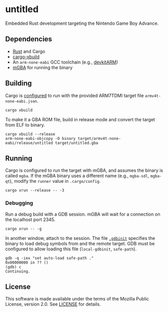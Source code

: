 # untitled

Embedded Rust development targeting the Nintendo Game Boy Advance.

## Dependencies

- [Rust] and Cargo
- [cargo-xbuild]
- An `arm-none-eabi` GCC toolchain (e.g., [devkitARM])
- [mGBA] for running the binary

## Building

Cargo is [configured][cargo-config] to run with the provided ARM7TDMI target
file `armv4t-none-eabi.json`.

```
cargo xbuild
```

To make it a GBA ROM file, build in release mode and convert the target from
ELF to binary.

```
cargo xbuild --release
arm-none-eabi-objcopy -O binary target/armv4t-none-eabi/release/untitled target/untitled.gba
```

## Running

Cargo is configured to run the target with mGBA, and assumes the binary is
called `mgba`. If the mGBA binary uses a different name (e.g., `mgba-sdl`,
`mgba-qt`), modify the `runner` value in `.cargo/config`.

```
cargo xrun --release -- -3
```

### Debugging

Run a debug build with a GDB session. mGBA will wait for a connection on the
localhost port 2345.

```
cargo xrun -- -g
```

In another window, attach to the session. The file [`.gdbinit`][gdbinit]
specifies the binary to load debug symbols from and the remote target. GDB must
be configured to allow loading this file (`local-gdbinit`, `safe-path`).

```
gdb -q -iex "set auto-load safe-path ."
0x00000000 in ?? ()
(gdb) c
Continuing.
```

## License

This software is made available under the terms of the Mozilla Public License,
version 2.0. See [LICENSE](./Licenses/MPL-2.0.txt) for details.

[Rust]: https://www.rust-lang.org/
[cargo-config]: https://doc.rust-lang.org/cargo/reference/config.html
[cargo-xbuild]: https://github.com/rust-osdev/cargo-xbuild
[devkitARM]: https://devkitpro.org/wiki/Getting_Started
[gdbinit]: https://sourceware.org/gdb/onlinedocs/gdb/gdbinit-man.html
[mGBA]: https://mgba.io/
